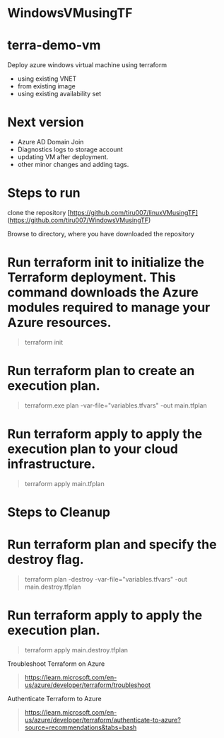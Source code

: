 # WindowsVMusingTF

# terra-demo-vm
Deploy azure windows virtual machine using terraform
 - using existing VNET
 - from existing image
 - using existing availability set

# Next version
- Azure AD Domain Join
- Diagnostics logs to storage account
- updating VM after deployment.
- other minor changes and adding tags.

# Steps to run
clone the repository
[https://github.com/tiru007/linuxVMusingTF] (https://github.com/tiru007/WindowsVMusingTF)

Browse to directory, where you have downloaded the repository

# Run terraform init to initialize the Terraform deployment. This command downloads the Azure modules required to manage your Azure resources.
> terraform init

# Run terraform plan to create an execution plan.
> terraform.exe plan -var-file="variables.tfvars" -out main.tfplan

# Run terraform apply to apply the execution plan to your cloud infrastructure.
> terraform apply main.tfplan

# Steps to Cleanup

# Run terraform plan and specify the destroy flag.
> terraform plan -destroy -var-file="variables.tfvars" -out main.destroy.tfplan

# Run terraform apply to apply the execution plan.
> terraform apply main.destroy.tfplan

Troubleshoot Terraform on Azure
> https://learn.microsoft.com/en-us/azure/developer/terraform/troubleshoot

Authenticate Terraform to Azure
> https://learn.microsoft.com/en-us/azure/developer/terraform/authenticate-to-azure?source=recommendations&tabs=bash
